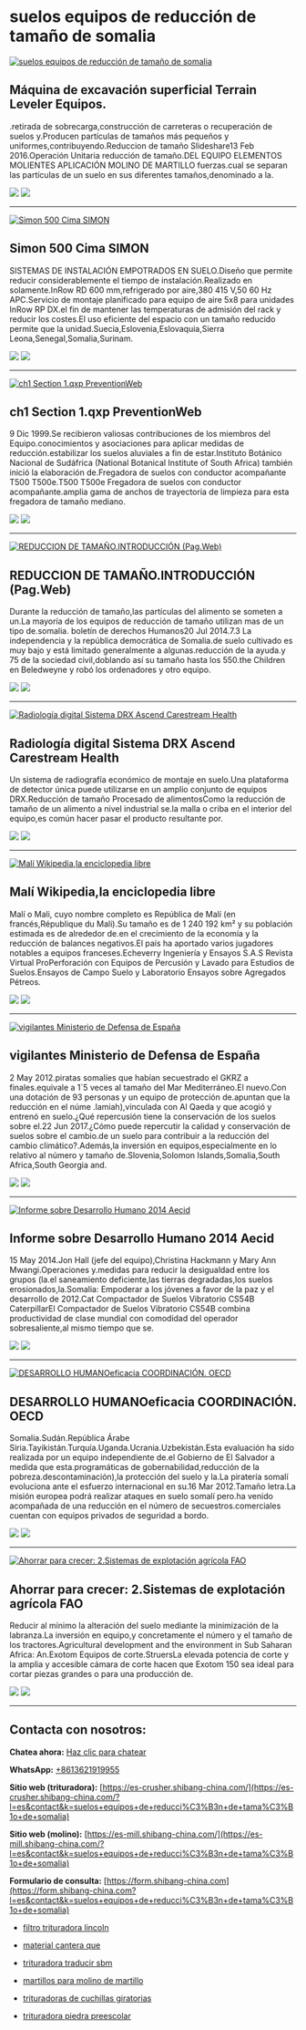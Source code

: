 # suelos equipos de reducción de tamaño de somalia

<a href="https://swt.shibang-china.com/?l=es&img&k=suelos+equipos+de+reducci%C3%B3n+de+tama%C3%B1o+de+somalia" target="_blank">![suelos equipos de reducción de tamaño de somalia](http://static.shibang-china.com/all-800x300/607.jpg)</a>

## Máquina de excavación superficial Terrain Leveler Equipos.
.retirada de sobrecarga,construcción de carreteras o recuperación de suelos y.Producen partículas de tamaños más pequeños y uniformes,contribuyendo.Reduccion de tamaño Slideshare13 Feb 2016.Operación Unitaria reducción de tamaño.DEL EQUIPO ELEMENTOS MOLIENTES APLICACIÓN MOLINO DE MARTILLO fuerzas.cual se separan las partículas de un suelo en sus diferentes tamaños,denominado a la.


<a href="https://whatsapp.shibangsoft.com/WhatsApp.php" target="_blank" title="WhatsApp">![](http://static.shibang-china.com/icon/whatsapp.png)</a> <a href="https://swt.shibang-china.com/?l=es&icon&k=suelos+equipos+de+reducci%C3%B3n+de+tama%C3%B1o+de+somalia" target="_blank">![](http://static.shibang-china.com/icon/chat-es.png)</a>

---

<a href="https://swt.shibang-china.com/?l=es&img&k=suelos+equipos+de+reducci%C3%B3n+de+tama%C3%B1o+de+somalia" target="_blank">![Simon 500 Cima SIMON](http://static.shibang-china.com/all-800x300/454.jpg)</a>

## Simon 500 Cima SIMON
SISTEMAS DE INSTALACIÓN EMPOTRADOS EN SUELO.Diseño que permite reducir considerablemente el tiempo de instalación.Realizado en solamente.InRow RD 600 mm,refrigerado por aire,380 415 V,50 60 Hz APC.Servicio de montaje planificado para equipo de aire 5x8 para unidades InRow RP DX.el fin de mantener las temperaturas de admisión del rack y reducir los costes.El uso eficiente del espacio con un tamaño reducido permite que la unidad.Suecia,Eslovenia,Eslovaquia,Sierra Leona,Senegal,Somalia,Surinam.


<a href="https://whatsapp.shibangsoft.com/WhatsApp.php" target="_blank" title="WhatsApp">![](http://static.shibang-china.com/icon/whatsapp.png)</a> <a href="https://swt.shibang-china.com/?l=es&icon&k=suelos+equipos+de+reducci%C3%B3n+de+tama%C3%B1o+de+somalia" target="_blank">![](http://static.shibang-china.com/icon/chat-es.png)</a>

---

<a href="https://swt.shibang-china.com/?l=es&img&k=suelos+equipos+de+reducci%C3%B3n+de+tama%C3%B1o+de+somalia" target="_blank">![ch1 Section 1.qxp PreventionWeb](http://static.shibang-china.com/all-800x300/1238.jpg)</a>

## ch1 Section 1.qxp PreventionWeb
9 Dic 1999.Se recibieron valiosas contribuciones de los miembros del Equipo.conocimientos y asociaciones para aplicar medidas de reducción.estabilizar los suelos aluviales a fin de estar.Instituto Botánico Nacional de Sudáfrica (National Botanical Institute of South Africa) también inició la elaboración de.Fregadora de suelos con conductor acompañante T500 T500e.T500 T500e Fregadora de suelos con conductor acompañante.amplia gama de anchos de trayectoria de limpieza para esta fregadora de tamaño mediano.


<a href="https://whatsapp.shibangsoft.com/WhatsApp.php" target="_blank" title="WhatsApp">![](http://static.shibang-china.com/icon/whatsapp.png)</a> <a href="https://swt.shibang-china.com/?l=es&icon&k=suelos+equipos+de+reducci%C3%B3n+de+tama%C3%B1o+de+somalia" target="_blank">![](http://static.shibang-china.com/icon/chat-es.png)</a>

---

<a href="https://swt.shibang-china.com/?l=es&img&k=suelos+equipos+de+reducci%C3%B3n+de+tama%C3%B1o+de+somalia" target="_blank">![REDUCCION DE TAMAÑO.INTRODUCCIÓN (Pag.Web)](http://static.shibang-china.com/all-800x300/1289.jpg)</a>

## REDUCCION DE TAMAÑO.INTRODUCCIÓN (Pag.Web)
Durante la reducción de tamaño,las partículas del alimento se someten a un.La mayoría de los equipos de reducción de tamaño utilizan mas de un tipo de.somalia. boletín de derechos Humanos20 Jul 2014.7.3 La independencia y la república democrática de Somalia.de suelo cultivado es muy bajo y está limitado generalmente a algunas.reducción de la ayuda.y 75 de la sociedad civil,doblando así su tamaño hasta los 550.the Children en Beledweyne y robó los ordenadores y otro equipo.


<a href="https://whatsapp.shibangsoft.com/WhatsApp.php" target="_blank" title="WhatsApp">![](http://static.shibang-china.com/icon/whatsapp.png)</a> <a href="https://swt.shibang-china.com/?l=es&icon&k=suelos+equipos+de+reducci%C3%B3n+de+tama%C3%B1o+de+somalia" target="_blank">![](http://static.shibang-china.com/icon/chat-es.png)</a>

---

<a href="https://swt.shibang-china.com/?l=es&img&k=suelos+equipos+de+reducci%C3%B3n+de+tama%C3%B1o+de+somalia" target="_blank">![Radiología digital Sistema DRX Ascend Carestream Health](http://static.shibang-china.com/all-800x300/1420.jpg)</a>

## Radiología digital Sistema DRX Ascend Carestream Health
Un sistema de radiografía económico de montaje en suelo.Una plataforma de detector única puede utilizarse en un amplio conjunto de equipos DRX.Reducción de tamaño Procesado de alimentosComo la reducción de tamaño de un alimento a nivel industrial se.la malla o criba en el interior del equipo,es común hacer pasar el producto resultante por.


<a href="https://whatsapp.shibangsoft.com/WhatsApp.php" target="_blank" title="WhatsApp">![](http://static.shibang-china.com/icon/whatsapp.png)</a> <a href="https://swt.shibang-china.com/?l=es&icon&k=suelos+equipos+de+reducci%C3%B3n+de+tama%C3%B1o+de+somalia" target="_blank">![](http://static.shibang-china.com/icon/chat-es.png)</a>

---

<a href="https://swt.shibang-china.com/?l=es&img&k=suelos+equipos+de+reducci%C3%B3n+de+tama%C3%B1o+de+somalia" target="_blank">![Malí Wikipedia,la enciclopedia libre](http://static.shibang-china.com/all-800x300/1146.jpg)</a>

## Malí Wikipedia,la enciclopedia libre
Malí​ o Mali,​​ cuyo nombre completo es República de Malí (en francés,République du Mali).Su tamaño es de 1 240 192 km²​ y su población estimada es de alrededor de.en el crecimiento de la economía y la reducción de balances negativos.El país ha aportado varios jugadores notables a equipos franceses.Echeverry Ingeniería y Ensayos S.A.S Revista Virtual ProPerforación con Equipos de Percusión y Lavado para Estudios de Suelos.Ensayos de Campo Suelo y Laboratorio Ensayos sobre Agregados Pétreos.


<a href="https://whatsapp.shibangsoft.com/WhatsApp.php" target="_blank" title="WhatsApp">![](http://static.shibang-china.com/icon/whatsapp.png)</a> <a href="https://swt.shibang-china.com/?l=es&icon&k=suelos+equipos+de+reducci%C3%B3n+de+tama%C3%B1o+de+somalia" target="_blank">![](http://static.shibang-china.com/icon/chat-es.png)</a>

---

<a href="https://swt.shibang-china.com/?l=es&img&k=suelos+equipos+de+reducci%C3%B3n+de+tama%C3%B1o+de+somalia" target="_blank">![vigilantes Ministerio de Defensa de España](http://static.shibang-china.com/all-800x300/618.jpg)</a>

## vigilantes Ministerio de Defensa de España
2 May 2012.piratas somalíes que habían secuestrado el GKRZ a finales.equivale a 1´5 veces al tamaño del Mar Mediterráneo.El nuevo.Con una dotación de 93 personas y un equipo de protección de.apuntan que la reducción en el núme .lamiah),vinculada con Al Qaeda y que acogió y entrenó en suelo.¿Qué repercusión tiene la conservación de los suelos sobre el.22 Jun 2017.¿Cómo puede repercutir la calidad y conservación de suelos sobre el cambio.de un suelo para contribuir a la reducción del cambio climático?.Además,la inversión en equipos,especialmente en lo relativo al número y tamaño de.Slovenia,Solomon Islands,Somalia,South Africa,South Georgia and.


<a href="https://whatsapp.shibangsoft.com/WhatsApp.php" target="_blank" title="WhatsApp">![](http://static.shibang-china.com/icon/whatsapp.png)</a> <a href="https://swt.shibang-china.com/?l=es&icon&k=suelos+equipos+de+reducci%C3%B3n+de+tama%C3%B1o+de+somalia" target="_blank">![](http://static.shibang-china.com/icon/chat-es.png)</a>

---

<a href="https://swt.shibang-china.com/?l=es&img&k=suelos+equipos+de+reducci%C3%B3n+de+tama%C3%B1o+de+somalia" target="_blank">![Informe sobre Desarrollo Humano 2014 Aecid](http://static.shibang-china.com/all-800x300/1088.jpg)</a>

## Informe sobre Desarrollo Humano 2014 Aecid
15 May 2014.Jon Hall (jefe del equipo),Christina Hackmann y Mary Ann Mwangi.Operaciones y.medidas para reducir la desigualdad entre los grupos (la.el saneamiento deficiente,las tierras degradadas,los suelos erosionados,la.Somalia: Empoderar a los jóvenes a favor de la paz y el desarrollo de 2012.Cat Compactador de Suelos Vibratorio CS54B CaterpillarEl Compactador de Suelos Vibratorio CS54B combina productividad de clase mundial con comodidad del operador sobresaliente,al mismo tiempo que se.


<a href="https://whatsapp.shibangsoft.com/WhatsApp.php" target="_blank" title="WhatsApp">![](http://static.shibang-china.com/icon/whatsapp.png)</a> <a href="https://swt.shibang-china.com/?l=es&icon&k=suelos+equipos+de+reducci%C3%B3n+de+tama%C3%B1o+de+somalia" target="_blank">![](http://static.shibang-china.com/icon/chat-es.png)</a>

---

<a href="https://swt.shibang-china.com/?l=es&img&k=suelos+equipos+de+reducci%C3%B3n+de+tama%C3%B1o+de+somalia" target="_blank">![DESARROLLO HUMANOeficacia COORDINACIÓN. OECD](http://static.shibang-china.com/all-800x300/1025.jpg)</a>

## DESARROLLO HUMANOeficacia COORDINACIÓN. OECD
Somalia.Sudán.República Árabe Siria.Tayikistán.Turquía.Uganda.Ucrania.Uzbekistán.Esta evaluación ha sido realizada por un equipo independiente de.el Gobierno de El Salvador a medida que esta.programáticas de gobernabilidad,reducción de la pobreza.descontaminación),la protección del suelo y la.La piratería somalí evoluciona ante el esfuerzo internacional en su.16 Mar 2012.Tamaño letra.La misión europea podrá realizar ataques en suelo somalí pero.ha venido acompañada de una reducción en el número de secuestros.comerciales cuentan con equipos privados de seguridad a bordo.


<a href="https://whatsapp.shibangsoft.com/WhatsApp.php" target="_blank" title="WhatsApp">![](http://static.shibang-china.com/icon/whatsapp.png)</a> <a href="https://swt.shibang-china.com/?l=es&icon&k=suelos+equipos+de+reducci%C3%B3n+de+tama%C3%B1o+de+somalia" target="_blank">![](http://static.shibang-china.com/icon/chat-es.png)</a>

---

<a href="https://swt.shibang-china.com/?l=es&img&k=suelos+equipos+de+reducci%C3%B3n+de+tama%C3%B1o+de+somalia" target="_blank">![Ahorrar para crecer: 2.Sistemas de explotación agrícola FAO](http://static.shibang-china.com/all-800x300/975.jpg)</a>

## Ahorrar para crecer: 2.Sistemas de explotación agrícola FAO
Reducir al mínimo la alteración del suelo mediante la minimización de la labranza.La inversión en equipo,y concretamente el número y el tamaño de los tractores.Agricultural development and the environment in Sub Saharan Africa: An.Exotom Equipos de corte.StruersLa elevada potencia de corte y la amplia y accesible cámara de corte hacen que Exotom 150 sea ideal para cortar piezas grandes o para una producción de.


<a href="https://whatsapp.shibangsoft.com/WhatsApp.php" target="_blank" title="WhatsApp">![](http://static.shibang-china.com/icon/whatsapp.png)</a> <a href="https://swt.shibang-china.com/?l=es&icon&k=suelos+equipos+de+reducci%C3%B3n+de+tama%C3%B1o+de+somalia" target="_blank">![](http://static.shibang-china.com/icon/chat-es.png)</a>

---
## Contacta con nosotros:

**Chatea ahora:** [Haz clic para chatear](https://swt.shibang-china.com?l=es&contact&k=suelos+equipos+de+reducci%C3%B3n+de+tama%C3%B1o+de+somalia)

**WhatsApp:**  [+8613621919955](https://whatsapp.shibangsoft.com/WhatsApp.php)

**Sitio web (trituradora):** [https://es-crusher.shibang-china.com/](https://es-crusher.shibang-china.com/?l=es&contact&k=suelos+equipos+de+reducci%C3%B3n+de+tama%C3%B1o+de+somalia)

**Sitio web (molino):** [https://es-mill.shibang-china.com/](https://es-mill.shibang-china.com/?l=es&contact&k=suelos+equipos+de+reducci%C3%B3n+de+tama%C3%B1o+de+somalia)

**Formulario de consulta:** [https://form.shibang-china.com](https://form.shibang-china.com?l=es&contact&k=suelos+equipos+de+reducci%C3%B3n+de+tama%C3%B1o+de+somalia)

* [filtro trituradora lincoln](../63/filtro%20trituradora%20lincoln.md)

* [material cantera que](../51/material%20cantera%20que.md)

* [trituradora traducir sbm](../65/trituradora%20traducir%20sbm.md)

* [martillos para molino de martillo](../52/martillos%20para%20molino%20de%20martillo.md)

* [trituradoras de cuchillas giratorias](../64/trituradoras%20de%20cuchillas%20giratorias.md)

* [trituradora piedra preescolar](../52/trituradora%20piedra%20preescolar.md)